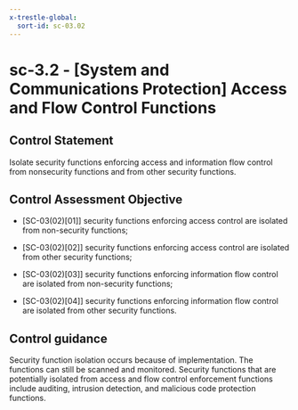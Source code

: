 ```yaml
---
x-trestle-global:
  sort-id: sc-03.02
---
```


# sc-3.2 - \[System and Communications Protection\] Access and Flow Control Functions

## Control Statement

Isolate security functions enforcing access and information flow control from nonsecurity functions and from other security functions.

## Control Assessment Objective

- \[SC-03(02)[01]\] security functions enforcing access control are isolated from non-security functions;

- \[SC-03(02)[02]\] security functions enforcing access control are isolated from other security functions;

- \[SC-03(02)[03]\] security functions enforcing information flow control are isolated from non-security functions;

- \[SC-03(02)[04]\] security functions enforcing information flow control are isolated from other security functions.

## Control guidance

Security function isolation occurs because of implementation. The functions can still be scanned and monitored. Security functions that are potentially isolated from access and flow control enforcement functions include auditing, intrusion detection, and malicious code protection functions.
